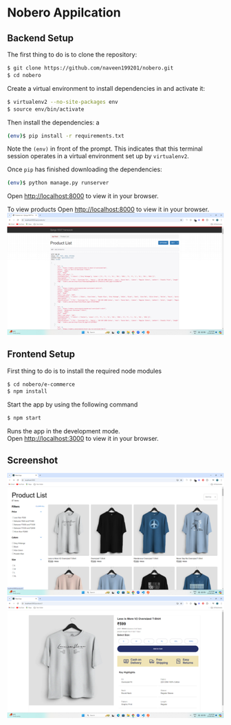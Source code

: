 # Nobero Appilcation

## Backend Setup

The first thing to do is to clone the repository:

```sh
$ git clone https://github.com/naveen199201/nobero.git
$ cd nobero
```

Create a virtual environment to install dependencies in and activate it:

```sh
$ virtualenv2 --no-site-packages env
$ source env/bin/activate
```

Then install the dependencies:
a 
```sh
(env)$ pip install -r requirements.txt 
```
Note the `(env)` in front of the prompt. This indicates that this terminal
session operates in a virtual environment set up by `virtualenv2`.

Once `pip` has finished downloading the dependencies:
```sh
(env)$ python manage.py runserver
```

Open [http://localhost:8000](http://localhost:8000) to view it in your browser.

To view products
Open [http://localhost:8000](http://localhost:8000/api/products) to view it in your browser.
![Project Screenshot](images/AdminPanel.png)

## Frontend Setup
First thing to do is to install the required node modules
```sh
$ cd nobero/e-commerce
$ npm install
```
Start the app by using the following command
```sh
$ npm start
```
Runs the app in the development mode.\
Open [http://localhost:3000](http://localhost:3000) to view it in your browser.


## Screenshot

![Project Screenshot](images/ProductList.png)
![Project Screenshot](images/Product.png)





